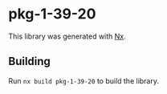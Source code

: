 # pkg-1-39-20

This library was generated with [Nx](https://nx.dev).

## Building

Run `nx build pkg-1-39-20` to build the library.
